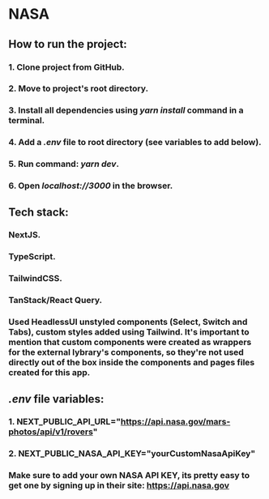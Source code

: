 # NASA

## How to run the project:

### 1. Clone project from GitHub.
### 2. Move to project's root directory.
### 3. Install all dependencies using *yarn install* command in a terminal.
### 4. Add a *.env* file to root directory (see variables to add below).
### 5. Run command: *yarn dev*.
### 6. Open *localhost://3000* in the browser.

## Tech stack:

### NextJS.
### TypeScript.
### TailwindCSS.
### TanStack/React Query.
### Used HeadlessUI unstyled components (Select, Switch and Tabs), custom styles added using Tailwind. It's important to mention that custom components were created as wrappers for the external lybrary's components, so they're not used directly out of the box inside the components and pages files created for this app.

## *.env* file variables:

### 1. NEXT_PUBLIC_API_URL="https://api.nasa.gov/mars-photos/api/v1/rovers"
### 2. NEXT_PUBLIC_NASA_API_KEY="yourCustomNasaApiKey"

### Make sure to add your own NASA API KEY, its pretty easy to get one by signing up in their site: https://api.nasa.gov
